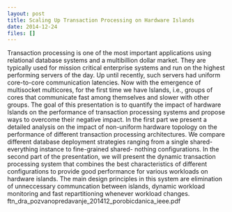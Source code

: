```yaml
---
layout: post
title: Scaling Up Transaction Processing on Hardware Islands
date: 2014-12-24
files: []
---
```


Transaction processing is one of the most important applications using relational database systems and a multibillion dollar market. They are typically used for mission critical enterprise systems and run on the highest performing servers of the day. Up until recently, such servers had uniform core-to-core communication latencies. Now with the emergence of multisocket multicores, for the first time we have Islands, i.e., groups of cores that communicate fast among themselves and slower with other groups. The goal of this presentation is to quantify the impact of hardware Islands on the performance of transaction processing systems and propose ways to overcome their negative impact. In the first part we present a detailed analysis on the impact of non-uniform hardware topology on the performance of different transaction processing architectures. We compare different database deployment strategies ranging from a single shared-everything instance to fine-grained shared- nothing configurations. In the second part of the presentation, we will present the dynamic transaction processing system that combines the best characteristics of different configurations to provide good performance for various workloads on hardware islands. The main design principles in this system are elimination of unneccessary communcation between islands, dynamic workload monitoring and fast repartitioning whenever workload changes.  ftn_dra_pozvanopredavanje_201412_porobicdanica_ieee.pdf